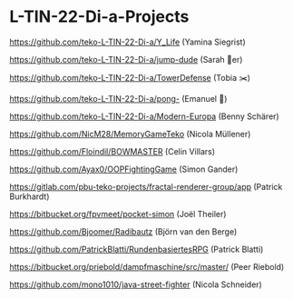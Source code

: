 # L-TIN-22-Di-a-Projects

https://github.com/teko-L-TIN-22-Di-a/Y_Life (Yamina Siegrist)

https://github.com/teko-L-TIN-22-Di-a/jump-dude (Sarah 🍺er)

https://github.com/teko-L-TIN-22-Di-a/TowerDefense (Tobia ✂️)

https://github.com/teko-L-TIN-22-Di-a/pong- (Emanuel &#129348;)

https://github.com/teko-L-TIN-22-Di-a/Modern-Europa (Benny Schärer)

https://github.com/NicM28/MemoryGameTeko (Nicola Müllener)

https://github.com/Floindil/BOWMASTER (Celin Villars)

https://github.com/Ayax0/OOPFightingGame (Simon Gander)

https://gitlab.com/pbu-teko-projects/fractal-renderer-group/app (Patrick Burkhardt)

https://bitbucket.org/fpvmeet/pocket-simon (Joël Theiler)

https://github.com/Bjoomer/Radibautz (Björn van den Berge)

https://github.com/PatrickBlatti/RundenbasiertesRPG (Patrick Blatti)

https://bitbucket.org/priebold/dampfmaschine/src/master/ (Peer Riebold)

https://github.com/mono1010/java-street-fighter (Nicola Schneider)
